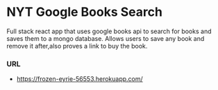 # NYT Google Books Search

Full stack react app that uses google books api to search for books and saves them to a mongo database.  Allows users to save any book and remove it after,also proves a link to buy the book.

### URL

*   https://frozen-eyrie-56553.herokuapp.com/